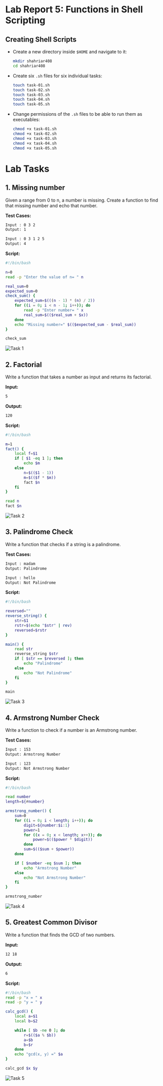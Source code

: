 # Lab Report 5: Functions in Shell Scripting

## Creating Shell Scripts

-   Create a new directory inside `$HOME` and navigate to it:

    ```bash
    mkdir shahriar408
    cd shahriar408
    ```

-   Create six `.sh` files for six individual tasks:

    ```bash
    touch task-01.sh
    touch task-02.sh
    touch task-03.sh
    touch task-04.sh
    touch task-05.sh
    ```

-   Change permissions of the `.sh` files to be able to run them as executables:

    ```bash
    chmod +x task-01.sh
    chmod +x task-02.sh
    chmod +x task-03.sh
    chmod +x task-04.sh
    chmod +x task-05.sh
    ```

# Lab Tasks

## 1. Missing number

Given a range from 0 to n, a number is missing. Create a function to find that missing number and echo that number.

**Test Cases:**

```bash
Input : 0 3 2
Output: 1
```

```bash
Input : 0 3 1 2 5
Output: 4
```

**Script:**

```bash
#!/bin/bash

n=0
read -p "Enter the value of n= " n

real_sum=0
expected_sum=0
check_sum() {
	expected_sum=$(((n - 1) * (n) / 2))
	for ((i = 0; i < n - 1; i++)); do
		read -p "Enter number= " x
		real_sum=$(($real_sum + $x))
	done
	echo "Missing number=" $(($expected_sum - $real_sum))
}

check_sum
```

![Task 1](images/00.png)

## 2. Factorial

Write a function that takes a number as input and returns its factorial.

**Input:**

```bash
5
```

**Output:**

```bash
120
```

**Script:**

```bash
#!/bin/bash

m=1
fact() {
	local f=$1
	if [ $1 -eq 1 ]; then
		echo $m
	else
		n=$(($1 - 1))
		m=$(($f * $m))
		fact $n
	fi
}

read n
fact $n
```

![Task 2](images/01.png)

## 3. Palindrome Check

Write a function that checks if a string is a palindrome.

**Test Cases:**

```bash
Input : madam
Output: Palindrome
```

```bash
Input : hello
Output: Not Palindrome
```

**Script:**

```bash
#!/bin/bash

reversed=""
reverse_string() {
	str=$1
	rstr=$(echo "$str" | rev)
	reversed=$rstr
}

main() {
	read str
	reverse_string $str
	if [ $str == $reversed ]; then
		echo "Palindrome"
	else
		echo "Not Palindrome"
	fi
}

main
```

![Task 3](images/02.png)

## 4. Armstrong Number Check

Write a function to check if a number is an Armstrong number.

**Test Cases:**

```bash
Input : 153
Output: Armstrong Number
```

```bash
Input : 123
Output: Not Armstrong Number
```

**Script:**

```bash
#!/bin/bash

read number
length=${#number}

armstrong_number() {
	sum=0
	for ((i = 0; i < length; i++)); do
		digit=${number:$i:1}
		power=1
		for ((x = 0; x < length; x++)); do
			power=$(($power * $digit))
		done
		sum=$(($sum + $power))
	done

	if [ $number -eq $sum ]; then
		echo "Armstrong Number"
	else
		echo "Not Armstrong Number"
	fi
}

armstrong_number
```

![Task 4](images/03.png)

## 5. Greatest Common Divisor

Write a function that finds the GCD of two numbers.

**Input:**

```bash
12 18
```

**Output:**

```bash
6
```

**Script:**

```bash
#!/bin/bash
read -p "x = " x
read -p "y = " y

calc_gcd() {
	local a=$1
	local b=$2

	while [ $b -ne 0 ]; do
		r=$(($a % $b))
		a=$b
		b=$r
	done
	echo "gcd(x, y) =" $a
}

calc_gcd $x $y
```

![Task 5](images/04.png)
